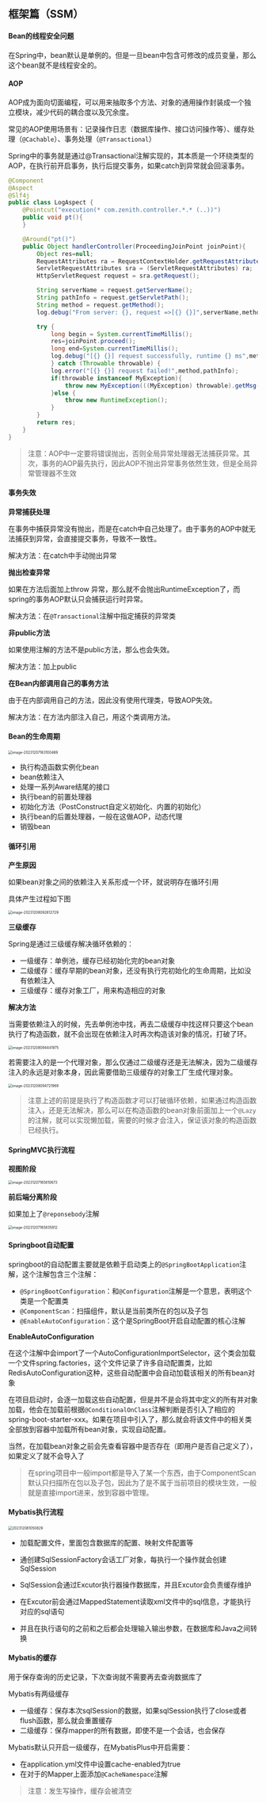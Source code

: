## 框架篇（SSM）

#### Bean的线程安全问题

在Spring中，bean默认是单例的。但是一旦bean中包含可修改的成员变量，那么这个bean就不是线程安全的。



#### AOP

AOP成为面向切面编程，可以用来抽取多个方法、对象的通用操作封装成一个独立模块，减少代码的耦合度以及冗余度。

常见的AOP使用场景有：记录操作日志（数据库操作、接口访问操作等）、缓存处理（`@Cachable`）、事务处理（`@Transactional`）

Spring中的事务就是通过@Transactional注解实现的，其本质是一个环绕类型的AOP，在执行前开启事务，执行后提交事务，如果catch到异常就会回滚事务。

```java
@Component
@Aspect
@Slf4j
public class LogAspect {
    @Pointcut("execution(* com.zenith.controller.*.* (..))")
    public void pt(){
    }

    @Around("pt()")
    public Object handlerController(ProceedingJoinPoint joinPoint){
        Object res=null;
        RequestAttributes ra = RequestContextHolder.getRequestAttributes();
        ServletRequestAttributes sra = (ServletRequestAttributes) ra;
        HttpServletRequest request = sra.getRequest();

        String serverName = request.getServerName();
        String pathInfo = request.getServletPath();
        String method = request.getMethod();
        log.debug("From server: {}, request =>[{} {}]",serverName,method,pathInfo);

        try {
            long begin = System.currentTimeMillis();
            res=joinPoint.proceed();
            long end=System.currentTimeMillis();
            log.debug("[{} {}] request successfully, runtime {} ms",method,pathInfo, end-begin);
            } catch (Throwable throwable) {
            log.error("[{} {}] request failed!",method,pathInfo);
            if(throwable instanceof MyException){
                throw new MyException(((MyException) throwable).getMsg());
            }else {
                throw new RuntimeException();
            }
        }
        return res;
    }
}
```

> 注意：AOP中一定要将错误抛出，否则全局异常处理器无法捕获异常。其次，事务的AOP最先执行，因此AOP不抛出异常事务依然生效，但是全局异常管理器不生效



#### 事务失效

**异常捕获处理**

在事务中捕获异常没有抛出，而是在catch中自己处理了。由于事务的AOP中就无法捕获到异常，会直接提交事务，导致不一致性。

解决方法：在catch中手动抛出异常

**抛出检查异常**

如果在方法后面加上throw 异常，那么就不会抛出RuntimeException了，而spring的事务AOP默认只会捕获运行时异常。

解决方法：在`@Transactional`注解中指定捕获的异常类

**非public方法**

如果使用注解的方法不是public方法，那么也会失效。

解决方法：加上public

**在Bean内部调用自己的事务方法**

由于在内部调用自己的方法，因此没有使用代理类，导致AOP失效。

解决方法：在方法内部注入自己，用这个类调用方法。



#### Bean的生命周期

<img src="https://raw.githubusercontent.com/ZenithWon/figure/master/image-20231207163100469.png" alt="image-20231207163100469" style="zoom: 50%;" />

* 执行构造函数实例化bean
* bean依赖注入
* 处理一系列Aware结尾的接口
* 执行bean的前置处理器
* 初始化方法（PostConstruct自定义初始化、内置的初始化）
* 执行bean的后置处理器，一般在这做AOP，动态代理
* 销毁bean



#### 循环引用

**产生原因**

如果bean对象之间的依赖注入关系形成一个环，就说明存在循环引用

具体产生过程如下图

<img src="https://raw.githubusercontent.com/ZenithWon/figure/master/202312081009250.png" alt="image-20231208092612729" style="zoom:50%;" />

**三级缓存**

Spring是通过三级缓存解决循环依赖的：

* 一级缓存：单例池，缓存已经初始化完的bean对象
* 二级缓存：缓存早期的bean对象，还没有执行完初始化的生命周期，比如没有依赖注入
* 三级缓存：缓存对象工厂，用来构造相应的对象

**解决方法**

当需要依赖注入的时候，先去单例池中找，再去二级缓存中找这样只要这个bean执行了构造函数，就不会出现在依赖注入时再次构造该对象的情况，打破了环。

<img src="https://raw.githubusercontent.com/ZenithWon/figure/master/image-20231208094441975.png" alt="image-20231208094441975" style="zoom:50%;" />

若需要注入的是一个代理对象，那么仅通过二级缓存还是无法解决，因为二级缓存注入的永远是对象本身，因此需要借助三级缓存的对象工厂生成代理对象。

<img src="https://raw.githubusercontent.com/ZenithWon/figure/master/image-20231208094721969.png" alt="image-20231208094721969" style="zoom:50%;" />

> 注意上述的前提是执行了构造函数才可以打破循环依赖，如果通过构造函数注入，还是无法解决，那么可以在构造函数的bean对象前面加上一个`@Lazy`的注解，就可以实现懒加载，需要的时候才会注入，保证该对象的构造函数已经执行。



#### SpringMVC执行流程

**视图阶段**

<img src="https://raw.githubusercontent.com/ZenithWon/figure/master/image-20231207165810673.png" alt="image-20231207165810673" style="zoom:50%;" />

**前后端分离阶段**

如果加上了`@reponsebody`注解

<img src="https://raw.githubusercontent.com/ZenithWon/figure/master/image-20231207165835812.png" alt="image-20231207165835812" style="zoom: 50%;" />



#### Springboot自动配置

springboot的自动配置主要就是依赖于启动类上的`@SpringBootApplication`注解，这个注解包含三个注解：

* `@SpringBootConfiguration`：和`@Configuration`注解是一个意思，表明这个类是一个配置类
* `@ComponentScan`：扫描组件，默认是当前类所在的包以及子包
* `@EnableAutoConfiguration`：这个是SpringBoot开启自动配置的核心注解

**EnableAutoConfiguration**

在这个注解中会import了一个AutoConfigurationImportSelector，这个类会加载一个文件spring.factories，这个文件记录了许多自动配置类，比如RedisAutoConfiguration这种，这些自动配置中会自动加载该相关的所有bean对象

在项目启动时，会逐一加载这些自动配置，但是并不是会将其中定义的所有并对象加载，他会在加载前根据`@ConditionalOnClass`注解判断是否引入了相应的spring-boot-starter-xxx。如果在项目中引入了，那么就会将该文件中的相关类全部放到容器中加载所有bean对象，实现自动配置。

当然，在加载bean对象之前会先查看容器中是否存在（即用户是否自己定义了），如果定义了就不会导入了

> 在spring项目中一般import都是导入了某一个东西，由于ComponentScan默认只扫描所在包以及子包，因此为了是不属于当前项目的模块生效，一般就是直接import进来，放到容器中管理。



#### Mybatis执行流程

<img src="https://raw.githubusercontent.com/ZenithWon/figure/master/202312081050829.png" alt="202312081050829" style="zoom: 50%;" />

* 加载配置文件，里面包含数据库的配置、映射文件配置等

* 通创建SqlSessionFactory会话工厂对象，每执行一个操作就会创建SqlSession
* SqlSession会通过Excutor执行器操作数据库，并且Excutor会负责缓存维护
* 在Excutor前会通过MappedStatement读取xml文件中的sql信息，才能执行对应的sql语句
* 并且在执行语句的之前和之后都会处理输入输出参数，在数据库和Java之间转换



#### Mybatis的缓存

用于保存查询的历史记录，下次查询就不需要再去查询数据库了

Mybatis有两级缓存

* 一级缓存：保存本次sqlSession的数据，如果sqlSession执行了close或者flush函数，那么就会重置缓存
* 二级缓存：保存mapper的所有数据，即使不是一个会话，也会保存

Mybatis默认只开启一级缓存，在MybatisPlus中开启需要：

* 在application.yml文件中设置cache-enabled为true
* 在对于的Mapper上面添加`@CacheNamespace`注解

> 注意：发生写操作，缓存会被清空